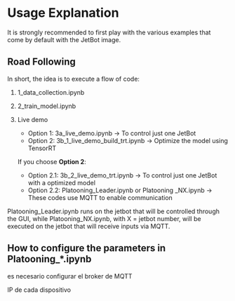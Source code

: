 # Usage Explanation

It is strongly recommended to first play with the various examples that come by default with the JetBot image.

## Road Following 

In short, the idea is to execute a flow of code:

1. 1_data_collection.ipynb

2. 2_train_model.ipynb

3. Live demo
   - Option 1: 3a_live_demo.ipynb -> To control just one JetBot
   - Option 2: 3b_1_live_demo_build_trt.ipynb -> Optimize the model using TensorRT
   
   If you choose **Option 2**:
   - Option 2.1: 3b_2_live_demo_trt.ipynb -> To control just one JetBot with a optimized model
   - Option 2.2: Platooning_Leader.ipynb or Platooning _NX.ipynb -> These codes use MQTT to enable communication 

Platooning_Leader.ipynb runs on the jetbot that will be controlled through the GUI, while Platooning_NX.ipynb, with X = jetbot number, will be executed on the jetbot that will receive inputs via MQTT.

## How to configure the parameters in Platooning_*.ipynb

es necesario configurar el broker de MQTT

IP de cada dispositivo
